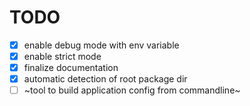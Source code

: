 # TODO

- [x] enable debug mode with env variable
- [x] enable strict mode
- [x] finalize documentation
- [x] automatic detection of root package dir
- [ ] ~tool to build application config from commandline~
